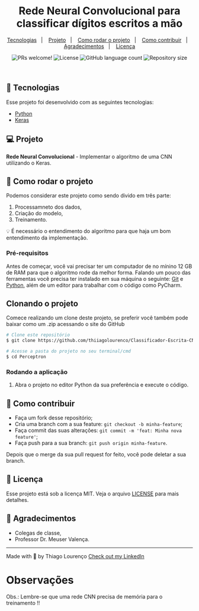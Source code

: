 <h1 align="center">
   Rede Neural Convolucional para classificar dígitos escritos a mão
</h1>

<p align="center">
  <a href="#-tecnologias">Tecnologias</a>&nbsp;&nbsp;&nbsp;|&nbsp;&nbsp;&nbsp;
  <a href="#-projeto">Projeto</a>&nbsp;&nbsp;&nbsp;|&nbsp;&nbsp;&nbsp;
  <a href="#-tecnologias">Como rodar o projeto</a>&nbsp;&nbsp;&nbsp;|&nbsp;&nbsp;&nbsp;
  <a href="#-como-rodar-o-projeto">Como contribuir</a>&nbsp;&nbsp;&nbsp;|&nbsp;&nbsp;&nbsp;
  <a href="#-agradecimentos">Agradecimentos</a>&nbsp;&nbsp;&nbsp;|&nbsp;&nbsp;&nbsp;
  <a href="#-licença">Licença</a>
  
</p>

<p align="center">
 <img src="https://img.shields.io/static/v1?label=PRs&message=welcome&color=7159c1&labelColor=000000" alt="PRs welcome!" />

  <img alt="License" src="https://img.shields.io/static/v1?label=license&message=MIT&color=7159c1&labelColor=000000">

  <img alt="GitHub language count" src="https://img.shields.io/github/languages/count/thiiagolourenco/Classificador-Escrita-CNN?color=%2304D361">

  <img alt="Repository size" src="https://img.shields.io/github/repo-size/thiiagolourenco/Classificador-Escrita-CNN">

</p>

<br>

## 🚀 Tecnologias

Esse projeto foi desenvolvido com as seguintes tecnologias:

- [Python](https://www.python.org/)
- [Keras](https://keras.io/)

## 💻 Projeto

**Rede Neural Convolucional** - Implementar o algoritmo de uma CNN utilizando o Keras.

## 🚀 Como rodar o projeto

Podemos considerar este projeto como sendo divido em três parte:

1. Processamneto dos dados,
2. Criação do modelo,
3. Treinamento.

💡 É necessário o entendimento do algoritmo para que haja um bom entendimento da implementação.

### Pré-requisitos

Antes de começar, você vai precisar ter um computador de no mínino 12 GB de RAM para que o algoritmo rode da melhor forma.
Falando um pouco das ferramentas você precisa ter instalado em sua máquina o seguinte:
[Git](https://git-scm.com) e [Python](https://www.python.org/), além de um editor para trabalhar com o código como PyCharm.

## Clonando o projeto

Comece realizando um clone deste projeto, se preferir você também pode baixar como um .zip acessando o site do GitHub

```bash
# Clone este repositório
$ git clone https://github.com/thiiagolourenco/Classificador-Escrita-CNN

# Acesse a pasta do projeto no seu terminal/cmd
$ cd Perceptron
```

### Rodando a aplicação

1. Abra o projeto no editor Python da sua preferência e execute o código.

## 🤔 Como contribuir

- Faça um fork desse repositório;
- Cria uma branch com a sua feature: `git checkout -b minha-feature`;
- Faça commit das suas alterações: `git commit -m 'feat: Minha nova feature'`;
- Faça push para a sua branch: `git push origin minha-feature`.

Depois que o merge da sua pull request for feito, você pode deletar a sua branch.

## 📝 Licença

Esse projeto está sob a licença MIT. Veja o arquivo [LICENSE](LICENSE.md) para mais detalhes.

## 🙌 Agradecimentos

- Colegas de classe,
- Professor Dr. Meuser Valença.

---

Made with 💜 by Thiago Lourenço [Check out my LinkedIn](https://www.linkedin.com/in/thiiagolourenco)

# Observações

Obs.: Lembre-se que uma rede CNN precisa de memória para o treinamento !!
